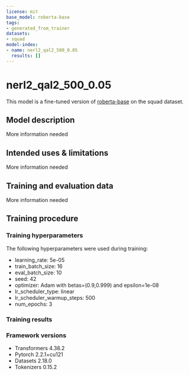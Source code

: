 ```yaml
---
license: mit
base_model: roberta-base
tags:
- generated_from_trainer
datasets:
- squad
model-index:
- name: nerl2_qal2_500_0.05
  results: []
---
```


<!-- This model card has been generated automatically according to the information the Trainer had access to. You
should probably proofread and complete it, then remove this comment. -->

# nerl2_qal2_500_0.05

This model is a fine-tuned version of [roberta-base](https://huggingface.co/roberta-base) on the squad dataset.

## Model description

More information needed

## Intended uses & limitations

More information needed

## Training and evaluation data

More information needed

## Training procedure

### Training hyperparameters

The following hyperparameters were used during training:
- learning_rate: 5e-05
- train_batch_size: 16
- eval_batch_size: 10
- seed: 42
- optimizer: Adam with betas=(0.9,0.999) and epsilon=1e-08
- lr_scheduler_type: linear
- lr_scheduler_warmup_steps: 500
- num_epochs: 3

### Training results



### Framework versions

- Transformers 4.38.2
- Pytorch 2.2.1+cu121
- Datasets 2.18.0
- Tokenizers 0.15.2
